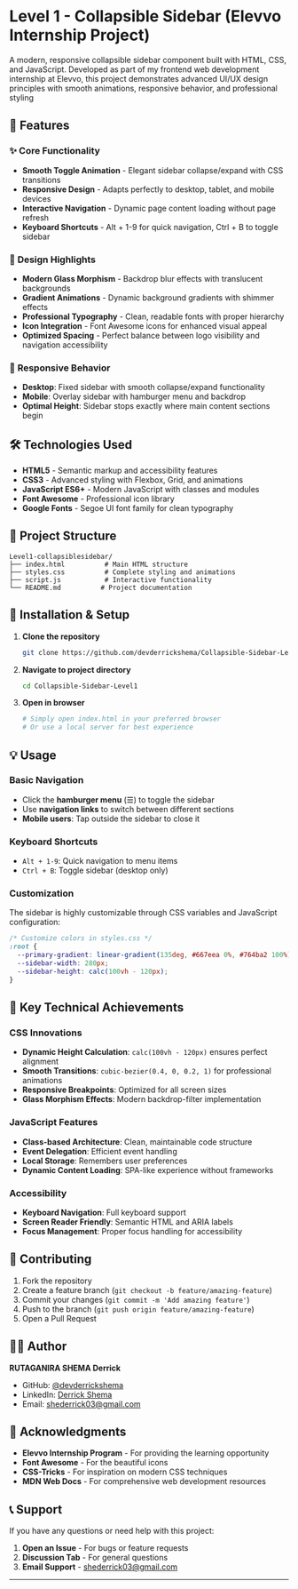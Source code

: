 # Level 1 - Collapsible Sidebar (Elevvo Internship Project)

A modern, responsive collapsible sidebar component built with HTML, CSS, and JavaScript. Developed as part of my frontend web development internship at Elevvo, this project demonstrates advanced UI/UX design principles with smooth animations, responsive behavior, and professional styling

## 🌟 Features

### ✨ **Core Functionality**
- **Smooth Toggle Animation** - Elegant sidebar collapse/expand with CSS transitions
- **Responsive Design** - Adapts perfectly to desktop, tablet, and mobile devices
- **Interactive Navigation** - Dynamic page content loading without page refresh
- **Keyboard Shortcuts** - Alt + 1-9 for quick navigation, Ctrl + B to toggle sidebar

### 🎨 **Design Highlights**
- **Modern Glass Morphism** - Backdrop blur effects with translucent backgrounds
- **Gradient Animations** - Dynamic background gradients with shimmer effects
- **Professional Typography** - Clean, readable fonts with proper hierarchy
- **Icon Integration** - Font Awesome icons for enhanced visual appeal
- **Optimized Spacing** - Perfect balance between logo visibility and navigation accessibility

### 📱 **Responsive Behavior**
- **Desktop**: Fixed sidebar with smooth collapse/expand functionality
- **Mobile**: Overlay sidebar with hamburger menu and backdrop
- **Optimal Height**: Sidebar stops exactly where main content sections begin

## 🛠️ Technologies Used

- **HTML5** - Semantic markup and accessibility features
- **CSS3** - Advanced styling with Flexbox, Grid, and animations
- **JavaScript ES6+** - Modern JavaScript with classes and modules
- **Font Awesome** - Professional icon library
- **Google Fonts** - Segoe UI font family for clean typography

## 📁 Project Structure

```
Level1-collapsiblesidebar/
├── index.html          # Main HTML structure
├── styles.css          # Complete styling and animations
├── script.js           # Interactive functionality
└── README.md          # Project documentation
```

## 🔧 Installation & Setup

1. **Clone the repository**
   ```bash
   git clone https://github.com/devderrickshema/Collapsible-Sidebar-Level1.git
   ```

2. **Navigate to project directory**
   ```bash
   cd Collapsible-Sidebar-Level1
   ```

3. **Open in browser**
   ```bash
   # Simply open index.html in your preferred browser
   # Or use a local server for best experience
   ```

## 💡 Usage

### Basic Navigation
- Click the **hamburger menu** (☰) to toggle the sidebar
- Use **navigation links** to switch between different sections
- **Mobile users**: Tap outside the sidebar to close it

### Keyboard Shortcuts
- `Alt + 1-9`: Quick navigation to menu items
- `Ctrl + B`: Toggle sidebar (desktop only)

### Customization
The sidebar is highly customizable through CSS variables and JavaScript configuration:

```css
/* Customize colors in styles.css */
:root {
  --primary-gradient: linear-gradient(135deg, #667eea 0%, #764ba2 100%);
  --sidebar-width: 280px;
  --sidebar-height: calc(100vh - 120px);
}
```

## 🎯 Key Technical Achievements

### CSS Innovations
- **Dynamic Height Calculation**: `calc(100vh - 120px)` ensures perfect alignment
- **Smooth Transitions**: `cubic-bezier(0.4, 0, 0.2, 1)` for professional animations
- **Responsive Breakpoints**: Optimized for all screen sizes
- **Glass Morphism Effects**: Modern backdrop-filter implementation

### JavaScript Features
- **Class-based Architecture**: Clean, maintainable code structure
- **Event Delegation**: Efficient event handling
- **Local Storage**: Remembers user preferences
- **Dynamic Content Loading**: SPA-like experience without frameworks

### Accessibility
- **Keyboard Navigation**: Full keyboard support
- **Screen Reader Friendly**: Semantic HTML and ARIA labels
- **Focus Management**: Proper focus handling for accessibility

## 🤝 Contributing

1. Fork the repository
2. Create a feature branch (`git checkout -b feature/amazing-feature`)
3. Commit your changes (`git commit -m 'Add amazing feature'`)
4. Push to the branch (`git push origin feature/amazing-feature`)
5. Open a Pull Request

## 👨‍💻 Author

**RUTAGANIRA SHEMA Derrick**
- GitHub: [@devderrickshema](https://github.com/devderrickshema)
- LinkedIn: [Derrick Shema](https://www.linkedin.com/in/shederrick03/)
- Email: shederrick03@gmail.com

## 🙏 Acknowledgments

- **Elevvo Internship Program** - For providing the learning opportunity
- **Font Awesome** - For the beautiful icons
- **CSS-Tricks** - For inspiration on modern CSS techniques
- **MDN Web Docs** - For comprehensive web development resources

## 📞 Support

If you have any questions or need help with this project:

1. **Open an Issue** - For bugs or feature requests
2. **Discussion Tab** - For general questions
3. **Email Support** - shederrick03@gmail.com

---


